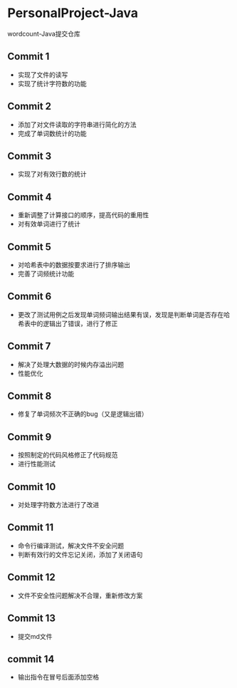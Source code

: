 ﻿# PersonalProject-Java
wordcount-Java提交仓库

## Commit 1
- 实现了文件的读写
- 实现了统计字符数的功能

## Commit 2
- 添加了对文件读取的字符串进行简化的方法
- 完成了单词数统计的功能

## Commit 3
- 实现了对有效行数的统计

## Commit 4
- 重新调整了计算接口的顺序，提高代码的重用性
- 对有效单词进行了统计

## Commit 5
- 对哈希表中的数据按要求进行了排序输出
- 完善了词频统计功能

## Commit 6
- 更改了测试用例之后发现单词频词输出结果有误，发现是判断单词是否存在哈希表中的逻辑出了错误，进行了修正

## Commit 7
- 解决了处理大数据的时候内存溢出问题
- 性能优化

## Commit 8
- 修复了单词频次不正确的bug（又是逻辑出错）

## Commit 9
- 按照制定的代码风格修正了代码规范
- 进行性能测试

## Commit 10
- 对处理字符数方法进行了改进

## Commit 11
- 命令行编译测试，解决文件不安全问题
- 判断有效行的文件忘记关闭，添加了关闭语句

## Commit 12
- 文件不安全性问题解决不合理，重新修改方案

## Commit 13
- 提交md文件

## commit 14
- 输出指令在冒号后面添加空格



